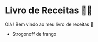 # Livro de Receitas :man_cook:

Olá ! Bem vindo ao meu livro de receitas :wave:

- Strogonoff de frango
